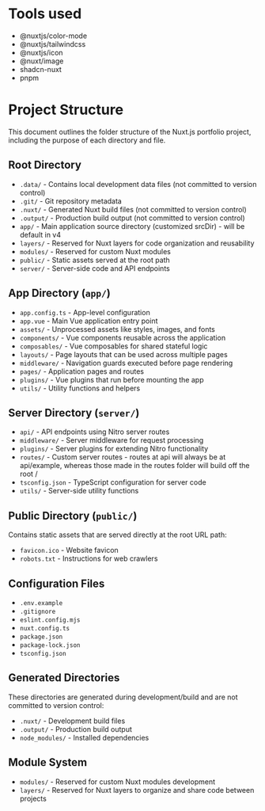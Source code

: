 # Tools used
- @nuxtjs/color-mode
- @nuxtjs/tailwindcss
- @nuxtjs/icon
- @nuxt/image
- shadcn-nuxt
- pnpm

# Project Structure

This document outlines the folder structure of the Nuxt.js portfolio project, including the purpose of each directory and file.

## Root Directory

- `.data/` - Contains local development data files (not committed to version control)
- `.git/` - Git repository metadata
- `.nuxt/` - Generated Nuxt build files (not committed to version control)
- `.output/` - Production build output (not committed to version control)
- `app/` - Main application source directory (customized srcDir) - will be default in v4
- `layers/` - Reserved for Nuxt layers for code organization and reusability
- `modules/` - Reserved for custom Nuxt modules
- `public/` - Static assets served at the root path
- `server/` - Server-side code and API endpoints

## App Directory (`app/`)

- `app.config.ts` - App-level configuration
- `app.vue` - Main Vue application entry point
- `assets/` - Unprocessed assets like styles, images, and fonts
- `components/` - Vue components reusable across the application
- `composables/` - Vue composables for shared stateful logic
- `layouts/` - Page layouts that can be used across multiple pages
- `middleware/` - Navigation guards executed before page rendering
- `pages/` - Application pages and routes
- `plugins/` - Vue plugins that run before mounting the app
- `utils/` - Utility functions and helpers

## Server Directory (`server/`)

- `api/` - API endpoints using Nitro server routes
- `middleware/` - Server middleware for request processing
- `plugins/` - Server plugins for extending Nitro functionality
- `routes/` - Custom server routes - routes at api will always be at api/example, 
              whereas those made in the routes folder will build off the root /
- `tsconfig.json` - TypeScript configuration for server code
- `utils/` - Server-side utility functions

## Public Directory (`public/`)

Contains static assets that are served directly at the root URL path:
- `favicon.ico` - Website favicon
- `robots.txt` - Instructions for web crawlers

## Configuration Files

- `.env.example` 
- `.gitignore` 
- `eslint.config.mjs`
- `nuxt.config.ts`
- `package.json` 
- `package-lock.json` 
- `tsconfig.json`

## Generated Directories

These directories are generated during development/build and are not committed to version control:
- `.nuxt/` - Development build files
- `.output/` - Production build output
- `node_modules/` - Installed dependencies

## Module System

- `modules/` - Reserved for custom Nuxt modules development
- `layers/` - Reserved for Nuxt layers to organize and share code between projects
